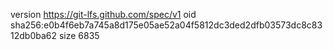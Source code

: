 version https://git-lfs.github.com/spec/v1
oid sha256:e0b4f6eb7a745a8d175e05ae52a04f5812dc3ded2dfb03573dc8c8312db0ba62
size 6835
